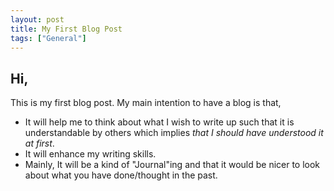 ```yaml
---
layout: post
title: My First Blog Post
tags: ["General"]
---
```

## Hi,

This is my first blog post. My main intention to have a blog is that,
- It will help me to think about what I wish to write up such that it is understandable by others which implies *that I should have understood it at first*.
- It will enhance my writing skills.
- Mainly, It will be a kind of "Journal"ing and that it would be nicer to look about what you have done/thought in the past.


